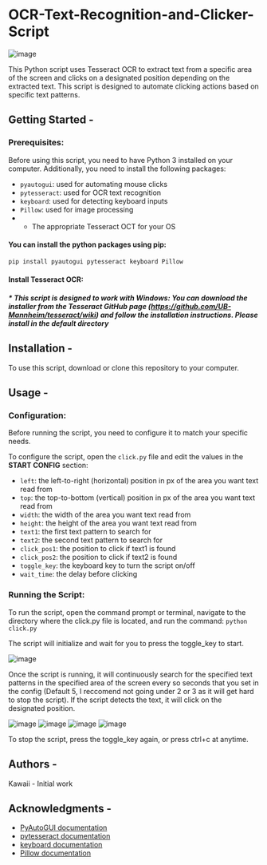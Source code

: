# OCR-Text-Recognition-and-Clicker-Script
![image](https://user-images.githubusercontent.com/107073565/230533576-e0615cdd-bde9-4cc9-a2ba-4f9de5236ca5.png)

This Python script uses Tesseract OCR to extract text from a specific area of the screen and clicks on a designated position depending on the extracted text. This script is designed to automate clicking actions based on specific text patterns.

## Getting Started -
### Prerequisites:
Before using this script, you need to have Python 3 installed on your computer. Additionally, you need to install the following packages:

* ```pyautogui```: used for automating mouse clicks
* ```pytesseract```: used for OCR text recognition
* ```keyboard```: used for detecting keyboard inputs
* ```Pillow```: used for image processing
* * The appropriate Tesseract OCT for your OS

#### You can install the python packages using pip:

```python
pip install pyautogui pytesseract keyboard Pillow
```

#### Install Tesseract OCR:

##### * This script is designed to work with **Windows**: You can download the installer from the Tesseract GitHub page (https://github.com/UB-Mannheim/tesseract/wiki) and follow the installation instructions. Please install in the default directory



## Installation -
To use this script, download or clone this repository to your computer.

## Usage -

### Configuration:
Before running the script, you need to configure it to match your specific needs.

To configure the script, open the ```click.py``` file and edit the values in the **START CONFIG** section:

* ```left```: the left-to-right (horizontal) position in px of the area you want text read from
* ```top```: the top-to-bottom (vertical) position in px of the area you want text read from
* ```width```: the width of the area you want text read from
* ```height```: the height of the area you want text read from
* ```text1```: the first text pattern to search for
* ```text2```: the second text pattern to search for
* ```click_pos1```: the position to click if text1 is found
* ```click_pos2```: the position to click if text2 is found
* ```toggle_key```: the keyboard key to turn the script on/off
* ```wait_time```: the delay before clicking

### Running the Script:
To run the script, open the command prompt or terminal, navigate to the directory where the click.py file is located, and run the command:
```python click.py```

The script will initialize and wait for you to press the toggle_key to start. 

![image](https://user-images.githubusercontent.com/107073565/230533457-6eec96fd-d8f3-45cd-b8b5-884b2de42942.png)

Once the script is running, it will continuously search for the specified text patterns in the specified area of the screen every so seconds that you set in the config (Default 5, I reccomend not going under 2 or 3 as it will get hard to stop the script). If the script detects the text, it will click on the designated position.

![image](https://user-images.githubusercontent.com/107073565/230533844-c2671f16-ffd4-4e99-a871-227cf869fc34.png)
![image](https://user-images.githubusercontent.com/107073565/230533576-e0615cdd-bde9-4cc9-a2ba-4f9de5236ca5.png)
![image](https://user-images.githubusercontent.com/107073565/230533863-3b58807e-49b4-4762-956f-8d8fd7a8afce.png)
![image](https://user-images.githubusercontent.com/107073565/230533985-984ec2ec-bad4-49e4-bd60-2849126ec74c.png)



To stop the script, press the toggle_key again, or press ctrl+c at anytime.

## Authors -
Kawaii - Initial work

## Acknowledgments -
* [PyAutoGUI documentation](https://pyautogui.readthedocs.io/en/latest/index.html)
* [pytesseract documentation](https://pypi.org/project/pytesseract/)
* [keyboard documentation](https://github.com/boppreh/keyboard)
* [Pillow documentation](https://pillow.readthedocs.io/en/stable/)



